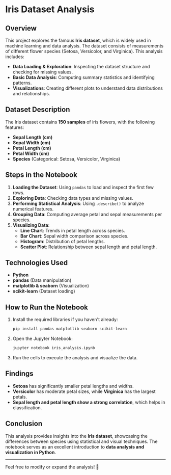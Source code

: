 # Iris Dataset Analysis

## Overview
This project explores the famous **Iris dataset**, which is widely used in machine learning and data analysis. The dataset consists of measurements of different flower species (Setosa, Versicolor, and Virginica). This analysis includes:

- **Data Loading & Exploration**: Inspecting the dataset structure and checking for missing values.
- **Basic Data Analysis**: Computing summary statistics and identifying patterns.
- **Visualizations**: Creating different plots to understand data distributions and relationships.

## Dataset Description
The Iris dataset contains **150 samples** of iris flowers, with the following features:

- **Sepal Length (cm)**
- **Sepal Width (cm)**
- **Petal Length (cm)**
- **Petal Width (cm)**
- **Species** (Categorical: Setosa, Versicolor, Virginica)

## Steps in the Notebook
1. **Loading the Dataset**: Using `pandas` to load and inspect the first few rows.
2. **Exploring Data**: Checking data types and missing values.
3. **Performing Statistical Analysis**: Using `.describe()` to analyze numerical features.
4. **Grouping Data**: Computing average petal and sepal measurements per species.
5. **Visualizing Data**:
   - **Line Chart**: Trends in petal length across species.
   - **Bar Chart**: Sepal width comparison across species.
   - **Histogram**: Distribution of petal lengths.
   - **Scatter Plot**: Relationship between sepal length and petal length.

## Technologies Used
- **Python**
- **pandas** (Data manipulation)
- **matplotlib & seaborn** (Visualization)
- **scikit-learn** (Dataset loading)

## How to Run the Notebook
1. Install the required libraries if you haven't already:
   ```bash
   pip install pandas matplotlib seaborn scikit-learn
   ```
2. Open the Jupyter Notebook:
   ```bash
   jupyter notebook iris_analysis.ipynb
   ```
3. Run the cells to execute the analysis and visualize the data.

## Findings
- **Setosa** has significantly smaller petal lengths and widths.
- **Versicolor** has moderate petal sizes, while **Virginica** has the largest petals.
- **Sepal length and petal length show a strong correlation**, which helps in classification.

## Conclusion
This analysis provides insights into the **Iris dataset**, showcasing the differences between species using statistical and visual techniques. The notebook serves as an excellent introduction to **data analysis and visualization in Python**.

---

Feel free to modify or expand the analysis! 🚀

